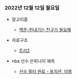 ### 2022년 12월 12일 월요일

- 알고리즘
  - [백준-헌내기는 친구가 필요해](https://github.com/sc303030/algorithm_practice/blob/master/5.DFS/%5B%EB%B0%B1%EC%A4%80%5D%2021736%EB%B2%88%20%ED%97%8C%EB%82%B4%EA%B8%B0%EB%8A%94%20%EC%B9%9C%EA%B5%AC%EA%B0%80%20%ED%95%84%EC%9A%94%ED%95%B4.md)

- 자료구조
  - [트리2](https://github.com/sc303030/TIL/blob/master/2022/12/12/%ED%8A%B8%EB%A6%AC2.md)

- nba 선수 은퇴나이 예측
  - [선수  필터 완료 - 포지션, 이름](https://github.com/sc303030/nba_predict_react/commit/fe8d4813f576d5276a781cb111174ee61c40e5ba)